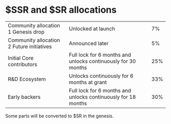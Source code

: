 # $SSR and $SR allocations

||||
|---|---|---|
| Community allocation 1 Genesis drop | Unlocked at launch | 7% |
| Community allocation 2 Future initiatives | Announced later | 5% |
| Initial Core contributors | Full lock for 6 months and unlocks continuously for 30 months | 25% |
| R&D Ecosystem | Unlocks continuously for 6 months at grant | 33% |
| Early backers | Full lock for 6 months and unlocks continuously for 18 months | 30% |

Some parts will be converted to $SR in the genesis.
